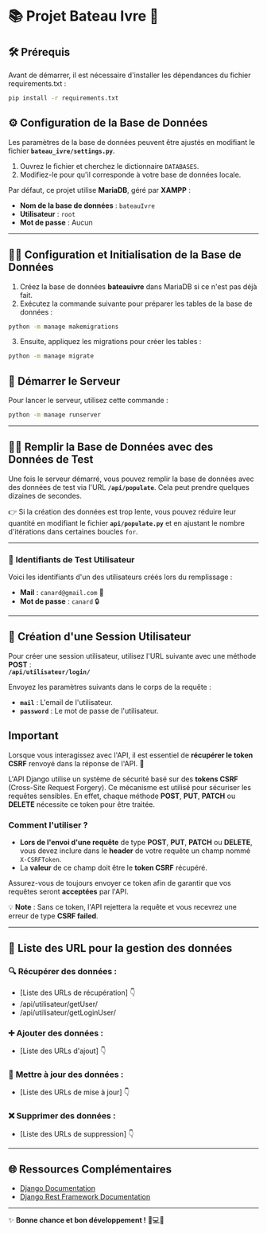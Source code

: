 # 📚 **Projet Bateau Ivre** 🚤

## 🛠 **Prérequis**

Avant de démarrer, il est nécessaire d'installer les dépendances du fichier requirements.txt :

```bash
pip install -r requirements.txt
```

## ⚙️ **Configuration de la Base de Données**

Les paramètres de la base de données peuvent être ajustés en modifiant le fichier **`bateau_ivre/settings.py`**.

1. Ouvrez le fichier et cherchez le dictionnaire `DATABASES`.
2. Modifiez-le pour qu'il corresponde à votre base de données locale.

Par défaut, ce projet utilise **MariaDB**, géré par **XAMPP** :
- **Nom de la base de données** : `bateauIvre`
- **Utilisateur** : `root`
- **Mot de passe** : Aucun

---

## 🧑‍💻 **Configuration et Initialisation de la Base de Données**

1. Créez la base de données **bateauivre** dans MariaDB si ce n'est pas déjà fait.
2. Exécutez la commande suivante pour préparer les tables de la base de données :

```bash
python -m manage makemigrations
```

3. Ensuite, appliquez les migrations pour créer les tables :
```bash
python -m manage migrate
```

## 🚀 **Démarrer le Serveur**

Pour lancer le serveur, utilisez cette commande :
```bash
python -m manage runserver
```

---

## 🧑‍🔬 **Remplir la Base de Données avec des Données de Test**

Une fois le serveur démarré, vous pouvez remplir la base de données avec des données de test via l'URL **`/api/populate`**. Cela peut prendre quelques dizaines de secondes.

👉 Si la création des données est trop lente, vous pouvez réduire leur quantité en modifiant le fichier **`api/populate.py`** et en ajustant le nombre d'itérations dans certaines boucles `for`.

---

### 🔑 **Identifiants de Test Utilisateur**

Voici les identifiants d'un des utilisateurs créés lors du remplissage :

- **Mail** : `canard@gmail.com` 🦆  
- **Mot de passe** : `canard` 🔒

---

## 🔑 **Création d'une Session Utilisateur**

Pour créer une session utilisateur, utilisez l'URL suivante avec une méthode **POST** :  
**`/api/utilisateur/login/`**

Envoyez les paramètres suivants dans le corps de la requête :
- **`mail`** : L'email de l'utilisateur.
- **`password`** : Le mot de passe de l'utilisateur.

## **Important**

Lorsque vous interagissez avec l'API, il est essentiel de **récupérer le token CSRF** renvoyé dans la réponse de l'API. 🦆

L'API Django utilise un système de sécurité basé sur des **tokens CSRF** (Cross-Site Request Forgery). Ce mécanisme est utilisé pour sécuriser les requêtes sensibles. En effet, chaque méthode **POST**, **PUT**, **PATCH** ou **DELETE** nécessite ce token pour être traitée.

### Comment l'utiliser ?
- **Lors de l'envoi d'une requête** de type **POST**, **PUT**, **PATCH** ou **DELETE**, vous devez inclure dans le **header** de votre requête un champ nommé `X-CSRFToken`.
- La **valeur** de ce champ doit être le **token CSRF** récupéré.

Assurez-vous de toujours envoyer ce token afin de garantir que vos requêtes seront **acceptées** par l'API.

💡 **Note** : Sans ce token, l'API rejettera la requête et vous recevrez une erreur de type **CSRF failed**.

---

## 📑 **Liste des URL pour la gestion des données**

### 🔍 **Récupérer des données** :

- [Liste des URLs de récupération] 👇
- /api/utilisateur/getUser/
- /api/utilisateur/getLoginUser/

### ➕ **Ajouter des données** :

- [Liste des URLs d'ajout] 👇

### 🔄 **Mettre à jour des données** :

- [Liste des URLs de mise à jour] 👇

### ❌ **Supprimer des données** :

- [Liste des URLs de suppression] 👇

---

## 🌐 **Ressources Complémentaires**

- [Django Documentation](https://docs.djangoproject.com/)
- [Django Rest Framework Documentation](https://www.django-rest-framework.org/)

---

✨ **Bonne chance et bon développement !** 🦆💻🚀

